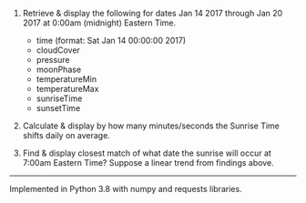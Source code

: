 1. Retrieve & display the following for dates Jan 14 2017 through Jan 20 2017 at 0:00am (midnight) Eastern Time.
   - time (format: Sat Jan 14 00:00:00 2017)
   - cloudCover
   - pressure
   - moonPhase
   - temperatureMin
   - temperatureMax
   - sunriseTime
   - sunsetTime

2. Calculate & display by how many minutes/seconds the Sunrise Time shifts daily on average.

3. Find & display closest match of what date the sunrise will occur at 7:00am Eastern Time? Suppose a linear trend from findings above.

---
Implemented in Python 3.8 with numpy and requests libraries.